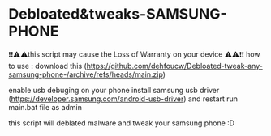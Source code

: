 # Debloated&tweaks-SAMSUNG-PHONE
❗❗⚠️⚠️this script may cause the Loss of Warranty on your device ⚠️⚠️❗❗
how to use :
download this
(https://github.com/dehfoucw/Debloated-tweak-any-samsung-phone-/archive/refs/heads/main.zip)

enable usb debuging on your phone
 install samsung usb driver
 (https://developer.samsung.com/android-usb-driver) and restart 
 run main.bat file as admin

 this script will deblated malware and tweak your samsung phone
 :D 
